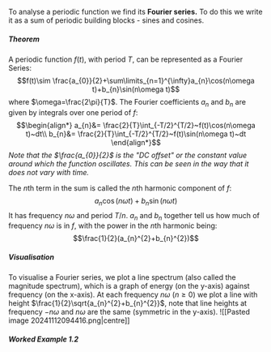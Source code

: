 To analyse a periodic function we find its **Fourier series.** To do this we write it as a sum of periodic building blocks - sines and cosines.
##### Theorem
A periodic function $f(t)$, with period $T$, can be represented as a Fourier Series:
$$f(t)\sim \frac{a_{0}}{2}+\sum\limits_{n=1}^{\infty}a_{n}\cos(n\omega t)+b_{n}\sin(n\omega t)$$
where $\omega=\frac{2\pi}{T}$. The Fourier coefficients $a_{n}$ and $b_{n}$ are given by integrals over one period of $f$:
$$\begin{align*}
a_{n}&= \frac{2}{T}\int_{-T/2}^{T/2}~f(t)\cos(n\omega t)~dt\\
b_{n}&= \frac{2}{T}\int_{-T/2}^{T/2}~f(t)\sin(n\omega t)~dt
\end{align*}$$
*Note that the $\frac{a_{0}}{2}$ is the "DC offset" or the constant value around which the function oscillates. This can be seen in the way that it does not vary with time.*

The $n$th term in the sum is called the $n$th harmonic component of $f$:
$$a_{n}\cos(n\omega t)+b_{n}\sin(n\omega t)$$
It has frequency $n\omega$ and period $T/n$.
$a_{n}$ and $b_{n}$ together tell us how much of frequency $n\omega$ is in $f$, with the power in the $n$th harmonic being:
$$\frac{1}{2}(a_{n}^{2}+b_{n}^{2})$$
##### Visualisation
To visualise a Fourier series, we plot a line spectrum (also called the magnitude spectrum), which is a graph of energy (on the y-axis) against frequency (on the x-axis). 
At each frequency $n\omega$ ($n\ge 0$) we plot a line with height $\frac{1}{2}\sqrt{a_{n}^{2}+b_{n}^{2}}$, note that line heights at frequency $-n\omega$ and $n\omega$ are the same (symmetric in the y-axis).
![[Pasted image 20241112094416.png|centre]]

##### Worked Example 1.2
